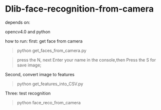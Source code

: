 # Dlib-face-recognition-from-camera

depends on:

opencv4.0 and python

how to run:
first: get face from camera

>python get_faces_from_camera.py

>press the N, next Enter your name in the console,then Press the S for save image; 

Second, convert image to features

>python get_features_into_CSV.py

Three: test recognition

>python face_reco_from_camera


